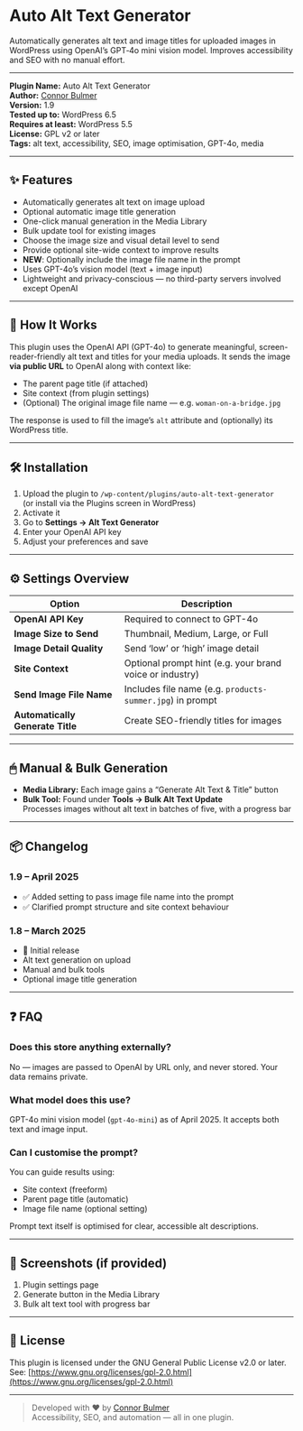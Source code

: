 # Auto Alt Text Generator

Automatically generates alt text and image titles for uploaded images in WordPress using OpenAI’s GPT‑4o mini vision model. Improves accessibility and SEO with no manual effort.

---

**Plugin Name:** Auto Alt Text Generator  
**Author:** [Connor Bulmer](https://connorbulmer.co.uk)  
**Version:** 1.9  
**Tested up to:** WordPress 6.5  
**Requires at least:** WordPress 5.5  
**License:** GPL v2 or later  
**Tags:** alt text, accessibility, SEO, image optimisation, GPT-4o, media

---

## ✨ Features

- Automatically generates alt text on image upload
- Optional automatic image title generation
- One-click manual generation in the Media Library
- Bulk update tool for existing images
- Choose the image size and visual detail level to send
- Provide optional site-wide context to improve results
- **NEW**: Optionally include the image file name in the prompt
- Uses GPT-4o’s vision model (text + image input)
- Lightweight and privacy-conscious — no third-party servers involved except OpenAI

---

## 🧠 How It Works

This plugin uses the OpenAI API (GPT-4o) to generate meaningful, screen-reader-friendly alt text and titles for your media uploads. It sends the image **via public URL** to OpenAI along with context like:

- The parent page title (if attached)
- Site context (from plugin settings)
- (Optional) The original image file name — e.g. `woman-on-a-bridge.jpg`

The response is used to fill the image’s `alt` attribute and (optionally) its WordPress title.

---

## 🛠 Installation

1. Upload the plugin to `/wp-content/plugins/auto-alt-text-generator`  
   (or install via the Plugins screen in WordPress)
2. Activate it
3. Go to **Settings → Alt Text Generator**
4. Enter your OpenAI API key
5. Adjust your preferences and save

---

## ⚙️ Settings Overview

| Option                            | Description |
|----------------------------------|-------------|
| **OpenAI API Key**               | Required to connect to GPT-4o |
| **Image Size to Send**           | Thumbnail, Medium, Large, or Full |
| **Image Detail Quality**         | Send ‘low’ or ‘high’ image detail |
| **Site Context**                 | Optional prompt hint (e.g. your brand voice or industry) |
| **Send Image File Name**         | Includes file name (e.g. `products-summer.jpg`) in prompt |
| **Automatically Generate Title** | Create SEO-friendly titles for images |

---

## 🖱 Manual & Bulk Generation

- **Media Library:** Each image gains a “Generate Alt Text & Title” button
- **Bulk Tool:** Found under **Tools → Bulk Alt Text Update**  
  Processes images without alt text in batches of five, with a progress bar

---

## 📦 Changelog

### 1.9 – April 2025
- ✅ Added setting to pass image file name into the prompt
- ✅ Clarified prompt structure and site context behaviour

### 1.8 – March 2025
- 🎉 Initial release
- Alt text generation on upload
- Manual and bulk tools
- Optional image title generation

---

## ❓ FAQ

### Does this store anything externally?
No — images are passed to OpenAI by URL only, and never stored. Your data remains private.

### What model does this use?
GPT-4o mini vision model (`gpt-4o-mini`) as of April 2025. It accepts both text and image input.

### Can I customise the prompt?
You can guide results using:
- Site context (freeform)
- Parent page title (automatic)
- Image file name (optional setting)

Prompt text itself is optimised for clear, accessible alt descriptions.

---

## 📸 Screenshots (if provided)

1. Plugin settings page
2. Generate button in the Media Library
3. Bulk alt text tool with progress bar

---

## 📜 License

This plugin is licensed under the GNU General Public License v2.0 or later.  
See: [https://www.gnu.org/licenses/gpl-2.0.html](https://www.gnu.org/licenses/gpl-2.0.html)

---

> Developed with ❤️ by [Connor Bulmer](https://connorbulmer.co.uk)  
> Accessibility, SEO, and automation — all in one plugin.
